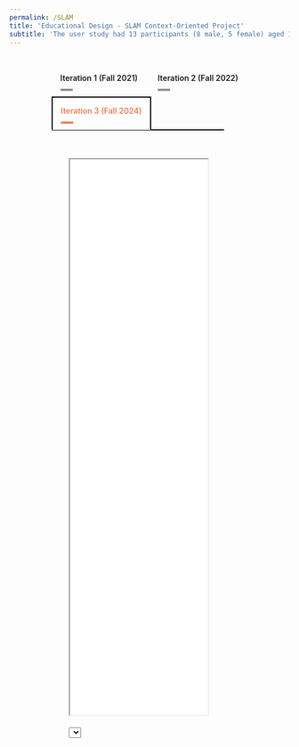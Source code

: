 ```yaml
---
permalink: /SLAM
title: 'Educational Design - SLAM Context-Oriented Project'
subtitle: 'The user study had 13 participants (8 male, 5 female) aged 18-35 years with mean weight 64.8 kg and height range 165-180 cm. The participants represented varying levels of Tai Chi experience, with atleast two each at beginner, intermediate, and advanced levels. None had prior balance impairments.'
---
```


<script src="https://vjs.zencdn.net/8.0.4/video.min.js"></script>

<!-- Include Highlight.js CSS and JS (CDN) -->
<link rel="stylesheet"
      href="https://cdnjs.cloudflare.com/ajax/libs/highlight.js/11.9.0/styles/default.min.css">
<script src="https://cdnjs.cloudflare.com/ajax/libs/highlight.js/11.9.0/highlight.min.js"></script>
<script src="https://cdnjs.cloudflare.com/ajax/libs/highlight.js/11.9.0/languages/matlab.min.js"></script>

<style>
/* Container styles */
.dropdown-set {
  width: 70%;
  margin: 2rem auto 0 auto;
  text-align: center;
  font-family: sans-serif;
}

/* Style the dropdown */
.dropdown-set select {
  padding: 10px 15px;
  font-size: 1rem;
  font-weight: 600;
  border: 2px solid black;
  background-color: white;
  cursor: pointer;
  margin-bottom: 1rem;
  color: rgba(242,120,75,0.95);
}

/* Panel styles */
.dropdown-panel {
  display: none;
  padding: 30px 0;
  border-top: 2px solid black;
  width: 88%;
  margin: 0 auto;
}

.dropdown-panel.active {
  display: block;
}

/* Responsive image styling */
.dropdown-panel img {
  max-width: 100%;
  height: auto;
}

.tabset1 > input[type="radio"] { position: absolute; left: -200vw; }
.tabset1 .tab-panel1 { display: none; }
.tabset1 > input:first-child:checked ~ .tab-panel1s > .tab-panel1:first-child,
.tabset1 > input:nth-child(3):checked ~ .tab-panel1s > .tab-panel1:nth-child(2),
.tabset1 > input:nth-child(5):checked ~ .tab-panel1s > .tab-panel1:nth-child(3),
.tabset1 > input:nth-child(7):checked ~ .tab-panel1s > .tab-panel1:nth-child(4),
.tabset1 > input:nth-child(9):checked ~ .tab-panel1s > .tab-panel1:nth-child(5),
.tabset1 > input:nth-child(11):checked ~ .tab-panel1s > .tab-panel1:nth-child(6) { display: block; }
.tabset1 > label { position: relative; display: inline-block; padding: 15px 15px 25px; border: 1px solid transparent; border-bottom: 0; cursor: pointer; font-weight: 600; }
.tabset1 > label::after { content: ""; position: absolute; left: 15px; bottom: 10px; width: 22px; height: 4px; background: #8d8d8d; }
input:focus-visible + label { outline: 2px solid rgba(242,120,75,0.95); border-radius: 3px; }
.tabset1 > label:hover, .tabset1 > input:focus + label, .tabset1 > input:checked + label { color: rgba(242,120,75,0.95); }
.tabset1 > label:hover::after, .tabset1 > input:focus + label::after, .tabset1 > input:checked + label::after { background: rgba(242,120,75,0.95); }
.tabset1 > input:checked + label { border-color: black; border-width: 2px; border-bottom: 1px solid #fff; margin-bottom: -1px; }
.tab-panel1 { padding: 30px 0; border-top: 2px solid black; width: 88%; margin: 0 auto; }

pre, code {
  text-align: left;      /* Align text to the left */
  white-space: pre;      /* Preserve whitespace and indentation */
  font-family: monospace, monospace; /* Make sure font is monospace */
}

</style>

<div class="tabset1 table-wrap" style="width:70%;margin:2rem auto 0 auto;">
    <input type="radio" name="tabset1" id="tab1-1" aria-controls="ac">
    <label for="tab1-1">Iteration 1 (Fall 2021)</label>
    <input type="radio" name="tabset1" id="tab2-1" aria-controls="lcnoap">
    <label for="tab2-1">Iteration 2 (Fall 2022)</label>
    <input type="radio" name="tabset1" id="tab3-1" aria-controls="lc" checked>
    <label for="tab3-1">Iteration 3 (Fall 2024)</label>
    <div class="tab-panel1s">
        <!-- Iteration 1 -->
        <section id="iteration1" class="tab-panel1" style="margin:0">
            <div style="margin-left: auto; margin-right: auto; margin-top: 20px; max-width: 80%">
            <iframe src="media/SLAM/iteration_1/Project-2-SLAM-Fall-2021_V2.pdf" type="application/pdf" width="100%" height="1000px"> 
            </iframe>
            </div>
            <div style="margin-left: auto; margin-right: auto; margin-top: 20px; max-width: 80%">
            <select id="iteration1Dropdown"></select>
            <div class="content-display" id="iteration1Content"></div>
            <pre><code id="iteration1Code" class=""></code></pre>
            </div>
        </section>
        <!-- Iteration 2 -->
        <section id="iteration2" class="tab-panel1" style="margin:0">
            <div style="margin-left: auto; margin-right: auto; margin-top: 20px; max-width: 80%">
            <iframe src="/media/SLAM/iteration_2/Project-2-SLAM-Fall-2022_V4.pdf" type="application/pdf" width="100%" height="1000px"> 
            </iframe>
            </div>
            <div style="margin-left: auto; margin-right: auto; margin-top: 20px; max-width: 80%">
            <select id="iteration2Dropdown"></select>
            <div class="content-display" id="iteration2Content"></div>
            <pre><code id="iteration2Code" class=""></code></pre>
            </div>
        </section>
        <!-- Iteration 3 -->
        <section id="iteration3" class="tab-panel1" style="margin:0">
            <div style="margin-left: auto; margin-right: auto; margin-top: 20px; max-width: 80%">
            <iframe src="/media/SLAM/iteration_3/Project-2-SLAM-Fall-2024_V3-1.pdf" type="application/pdf" width="100%" height="1000px"> 
            </iframe>
            </div>
            <div style="margin-left: auto; margin-right: auto; margin-top: 20px; max-width: 80%">
            <select id="iteration3Dropdown"></select>
            <div class="content-display" id="iteration3Content"></div>
            <pre><code id="iteration3Code" class=""></code></pre>
            </div>
        </section>
    </div>
</div>

<script>
const filesConfig = {
  iteration1: [
    { label: "README.txt", path: "media/SLAM/iteration_1/code/README.txt" },
    { label: "odom.csv", path: "media/SLAM/iteration_1/code/odom.csv" },
    { label: "scan_dist.csv", path: "media/SLAM/iteration_1/code/scan_dist.csv" },
    { label: "scan_partition_labels.csv", path: "media/SLAM/iteration_1/code/scan_partition_labels.csv" },
    { label: "scan_partition.csv", path: "media/SLAM/iteration_1/code/scan_partition.csv" }
  ],
  iteration2: [
    { label: "README.txt", path: "media/SLAM/iteration_2/code/README.txt" },
    { label: "example_1.m", path: "media/SLAM/iteration_2/code/example_1.m" },
    { label: "example_2.m", path: "media/SLAM/iteration_2/code/example_2.m" },
    { label: "example_data_loader.m", path: "media/SLAM/iteration_2/code/example_data_loader.m" },
    { label: "part_b_kalman_predict.m", path: "media/SLAM/iteration_2/code/part_b_kalman_predict.m" },
    { label: "part_e_observation_function_1_wall.m", path: "media/SLAM/iteration_2/code/part_e_observation_function_1_wall.m" },
    { label: "part_f_observation_builder.m", path: "media/SLAM/iteration_2/code/part_f_observation_builder.m" },
    { label: "part_g_wall_param_fitter.m", path: "media/SLAM/iteration_2/code/part_g_wall_param_fitter.m" },
    { label: "part_h_fitted_scan_plotter.m", path: "media/SLAM/iteration_2/code/part_h_fitted_scan_plotter.m" },
    { label: "part_h_full_scan_fitter.m", path: "media/SLAM/iteration_2/code/part_h_full_scan_fitter.m" },
    { label: "part_i_fitted_scan_labeler.m", path: "media/SLAM/iteration_2/code/part_i_fitted_scan_labeler.m" },
    { label: "part_j_innovation_calculator.m", path: "media/SLAM/iteration_2/code/part_j_innovation_calculator.m" },
    { label: "part_k_kalman_update.m", path: "media/SLAM/iteration_2/code/part_k_kalman_update.m" },
    { label: "angle_subtract.m", path: "media/SLAM/iteration_2/code/helper_functions/angle_subtract.m" },
    { label: "data_interleaver.m", path: "media/SLAM/iteration_2/code/helper_functions/data_interleaver.m" },
    { label: "odom_reader.m", path: "media/SLAM/iteration_2/code/helper_functions/odom_reader.m" },
    { label: "plot_2d_covariance_matrix.m", path: "media/SLAM/iteration_2/code/helper_functions/plot_2d_covariance_matrix.m" },
    { label: "scan_reader.m", path: "media/SLAM/iteration_2/code/helper_functions/scan_reader.m" },
    { label: "odom.csv", path: "media/SLAM/iteration_2/code/data/odom.csv" },
    { label: "scan_dist.csv", path: "media/SLAM/iteration_2/code/data/scan_dist.csv" },
    { label: "scan_partition_labels.csv", path: "media/SLAM/iteration_2/code/data/scan_partition_labels.csv" },
    { label: "scan_partition.csv", path: "media/SLAM/iteration_2/code/data/scan_partition.csv" }
  ],
  iteration3: [
    { label: "README.txt", path: "media/SLAM/iteration_3/code/README.txt" },
    { label: "example_1.m", path: "media/SLAM/iteration_3/code/example_1.m" },
    { label: "example_2.m", path: "media/SLAM/iteration_3/code/example_2.m" },
    { label: "example_data_loader.m", path: "media/SLAM/iteration_3/code/example_data_loader.m" },
    { label: "part_b_kalman_predict.m", path: "media/SLAM/iteration_3/code/part_b_kalman_predict.m" },
    { label: "part_e_observation_function_1_wall.m", path: "media/SLAM/iteration_3/code/part_e_observation_function_1_wall.m" },
    { label: "part_f_observation_builder.m", path: "media/SLAM/iteration_3/code/part_f_observation_builder.m" },
    { label: "part_g_wall_param_fitter.m", path: "media/SLAM/iteration_3/code/part_g_wall_param_fitter.m" },
    { label: "part_h_full_scan_fitter.m", path: "media/SLAM/iteration_3/code/part_h_full_scan_fitter.m" },
    { label: "part_i_fitted_scan_labeler.m", path: "media/SLAM/iteration_3/code/part_i_fitted_scan_labeler.m" },
    { label: "part_j_innovation_calculator.m", path: "media/SLAM/iteration_3/code/part_j_innovation_calculator.m" },
    { label: "part_k_kalman_update.m", path: "media/SLAM/iteration_3/code/part_k_kalman_update.m" },
    { label: "draw_robot_on_axes.m", path: "media/SLAM/iteration_3/code/graphics_functions/draw_robot_on_axes.m" },
    { label: "draw_walls_on_axes.m", path: "media/SLAM/iteration_3/code/graphics_functions/draw_walls_on_axes.m" },
    { label: "odom_plot_app.m", path: "media/SLAM/iteration_3/code/graphics_functions/odom_plot_app.m" },
    { label: "part_h_fitted_scan_plotter.m", path: "media/SLAM/iteration_3/code/graphics_functions/part_h_fitted_scan_plotter.m" },
    { label: "plot_2d_covariance_matrix_on_axes.m", path: "media/SLAM/iteration_3/code/graphics_functions/plot_2d_covariance_matrix_on_axes.m" },
    { label: "plot_2d_covariance_matrix.m", path: "media/SLAM/iteration_3/code/graphics_functions/plot_2d_covariance_matrix.m" },
    { label: "plot_raw_scan.m", path: "media/SLAM/iteration_3/code/graphics_functions/plot_raw_scan.m" },
    { label: "scan_plot_app.m", path: "media/SLAM/iteration_3/code/graphics_functions/scan_plot_app.m" },
    { label: "SLAM_plot_app.m", path: "media/SLAM/iteration_3/code/graphics_functions/SLAM_plot_app.m" },
    { label: "angle_subtract.m", path: "media/SLAM/iteration_3/code/helper_functions/angle_subtract.m" },
    { label: "data_interleaver.m", path: "media/SLAM/iteration_3/code/helper_functions/data_interleaver.m" },
    { label: "find_closest_element.m", path: "media/SLAM/iteration_3/code/helper_functions/find_closest_element.m" },
    { label: "find_previous_element.m", path: "media/SLAM/iteration_3/code/helper_functions/find_previous_element.m" },
    { label: "odom_reader.m", path: "media/SLAM/iteration_3/code/helper_functions/odom_reader.m" },
    { label: "scan_reader.m", path: "media/SLAM/iteration_3/code/helper_functions/scan_reader.m" },
    { label: "wall_line_segments_from_extended_state.m", path: "media/SLAM/iteration_3/code/helper_functions/wall_line_segments_from_extended_state.m" },
    { label: "odom.csv", path: "media/SLAM/iteration_3/code/data/odom.csv" },
    { label: "scan_dist.csv", path: "media/SLAM/iteration_3/code/data/scan_dist.csv" },
    { label: "scan_partition_labels.csv", path: "media/SLAM/iteration_3/code/data/scan_partition_labels.csv" },
    { label: "scan_partition.csv", path: "media/SLAM/iteration_3/code/data/scan_partition.csv" }
  ]
};

// Language detection from file extension
function detectLanguageFromExtension(filename) {
  const ext = filename.split('.').pop().toLowerCase();
  const map = {
    'm': 'language-matlab',
    'txt': 'plaintext',
    'js': 'javascript',
    'py': 'python',
    'csv': 'plaintext'
  };
  return map[ext] || 'plaintext';
}

// Loader function
function loadFileContent(iterationKey, index) {
  const file = filesConfig[iterationKey][index];
  const contentDisplay = document.getElementById(iterationKey + "Content");
  const codeDisplay = document.getElementById(iterationKey + "Code");
  contentDisplay.innerHTML = "";
  codeDisplay.textContent = "";
  contentDisplay.style.display = "none";
  codeDisplay.style.display = "none";

  if (file.label.endsWith(".csv")) {
    fetch(file.path)
      .then(res => { if (!res.ok) throw new Error("Failed to load CSV"); return res.text(); })
      .then(text => {
        const rows = text.trim().split('\n').map(row => row.split(','));
        let html = "<table><thead><tr>";
        rows[0].forEach(cell => html += `<th>${cell.trim()}</th>`);
        html += "</tr></thead><tbody>";
        for (let i = 1; i < rows.length; i++) {
          html += "<tr>";
          rows[i].forEach(cell => html += `<td>${cell.trim()}</td>`);
          html += "</tr>";
        }
        html += "</tbody></table>";
        contentDisplay.innerHTML = html;
        contentDisplay.style.display = "block";
      })
      .catch(err => {
        contentDisplay.style.display = "block";
        contentDisplay.textContent = "Error loading CSV: " + err.message;
      });
  } else {
    const lang = detectLanguageFromExtension(file.label);
    codeDisplay.className = ""; 
    codeDisplay.classList.add(lang);
    fetch(file.path)
      .then(res => { if (!res.ok) throw new Error("Failed to load file"); return res.text(); })
      .then(code => {
        codeDisplay.textContent = code;
        hljs.highlightElement(codeDisplay);
        codeDisplay.style.display = "block";
      })
      .catch(err => {
        codeDisplay.textContent = "Error loading code: " + err.message;
        codeDisplay.style.display = "block";
      });
  }
}

// Initialize dropdowns
function initIteration(iterationKey) {
  const dropdown = document.getElementById(iterationKey + "Dropdown");
  filesConfig[iterationKey].forEach((file, i) => {
    const opt = document.createElement("option");
    opt.value = i;
    opt.textContent = file.label;
    dropdown.appendChild(opt);
  });
  dropdown.addEventListener("change", e => {
    loadFileContent(iterationKey, e.target.value);
  });
  dropdown.value = 0;
  loadFileContent(iterationKey, 0);
}

["iteration1", "iteration2", "iteration3"].forEach(initIteration);
</script>